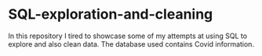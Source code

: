 # SQL-exploration-and-cleaning

In this repository I tired to showcase some of my attempts at using SQL to explore and also clean data.
The database used contains Covid information.
